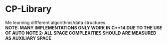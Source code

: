 # CP-Library
Me learning diffferent algorithms/data structures.<br>
**NOTE: MANY IMPLEMENTATIONS ONLY WORK IN C++14 DUE TO THE USE OF AUTO**
**NOTE 2: ALL SPACE COMPLEXITIES  SHOULD ARE MEASURED AS AUXILIARY SPACE**